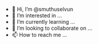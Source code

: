 - 👋 Hi, I’m @smuthuselvun
- 👀 I’m interested in ...
- 🌱 I’m currently learning ...
- 💞️ I’m looking to collaborate on ...
- 📫 How to reach me ...

<!---
smuthuselvun/smuthuselvun is a ✨ special ✨ repository because its `README.md` (this file) appears on your GitHub profile.
You can click the Preview link to take a look at your changes.
--->
